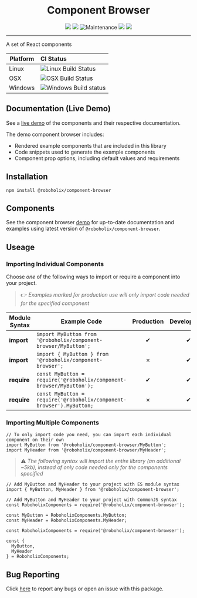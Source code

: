 <h1 align="center">Component Browser</h1>

<p align="center">
  <img src="https://img.shields.io/david/roboholix/component-browser?style=for-the-badge" />
  <img src="https://img.shields.io/github/issues/roboholix/component-browser?style=for-the-badge" />
  <img alt="Maintenance" src="https://img.shields.io/maintenance/yes/2020?style=for-the-badge" />
  <img src="https://img.shields.io/node/v/@roboholix/component-browser?style=for-the-badge" />
  <img src="https://img.shields.io/snyk/vulnerabilities/github/roboholix/component-browser?style=for-the-badge" />    
</p>

---

A set of React components


Platform | CI Status
---------|:---------
Linux    | ![Linux Build Status](https://travis-ci.com/roboholix/component-browser.svg?env=BADGE=linux&label=build&branch=master)
OSX      | ![OSX Build Status](https://travis-ci.com/roboholix/component-browser.svg?env=BADGE=osx&label=build&branch=master)
Windows  | ![Windows Build status](https://ci.appveyor.com/api/projects/status/484jp2fhlpxmrjoi?svg=true)

## Documentation (Live Demo)
See a [live demo](https://roboholix.github.io/component-browser/) of the components and their respective documentation.

The demo component browser includes:
- Rendered example components that are included in this library
- Code snippets used to generate the example components
- Component prop options, including default values and requirements

## Installation
`npm install @roboholix/component-browser`

## Components
See the component browser [demo](https://roboholix.github.io/component-browser/) for up-to-date
documentation and examples using latest version of `@roboholix/component-browser`.

## Useage

### Importing Individual Components

Choose *one* of the following ways to import or require a component into your project.

> :point_right: *Examples marked for production use will only import code needed for the specified component*

| Module Syntax | Example Code                                                                 | Production | Development |
| ---           | ---                                                                          | :---:      | :---:       |
| __import__    | `import MyButton from '@roboholix/component-browser/MyButton';`      | ✔          | ✔           |
| __import__    | `import { MyButton } from '@roboholix/component-browser';`               | ✗          | ✔           |
| __require__   | `const MyButton = require('@roboholix/component-browser/MyButton');` | ✔          | ✔           |
| __require__   | `const MyButton = require('@roboholix/component-browser').MyButton;` | ✗          | ✔           |

### Importing Multiple Components

```
// To only import code you need, you can import each individual component on their own
import MyButton from '@roboholix/component-browser/MyButton';
import MyHeader from '@roboholix/component-browser/MyHeader';
```

> :warning: *The following syntax will import the entire library (an additional ~5kb), 
instead of only code needed only for the components specified*

```
// Add MyButton and MyHeader to your project with ES module syntax
import { MyButton, MyHeader } from '@roboholix/component-browser';
```

```
// Add MyButton and MyHeader to your project with CommonJS syntax
const RoboholixComponents = require('@roboholix/component-browser');

const MyButton = RoboholixComponents.MyButton;
const MyHeader = RoboholixComponents.MyHeader;
```

```
const RoboholixComponents = require('@roboholix/component-browser');

const {
  MyButton,
  MyHeader
} = RoboholixComponents;
```

## Bug Reporting
Click [here](https://github.com/roboholix/component-browser/issues/new) to report any bugs or open an issue with this package.

